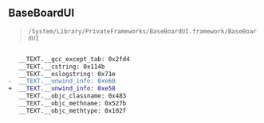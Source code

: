 ## BaseBoardUI

> `/System/Library/PrivateFrameworks/BaseBoardUI.framework/BaseBoardUI`

```diff

   __TEXT.__gcc_except_tab: 0x2fd4
   __TEXT.__cstring: 0x114b
   __TEXT.__oslogstring: 0x71e
-  __TEXT.__unwind_info: 0xe60
+  __TEXT.__unwind_info: 0xe58
   __TEXT.__objc_classname: 0x483
   __TEXT.__objc_methname: 0x527b
   __TEXT.__objc_methtype: 0x102f

```
